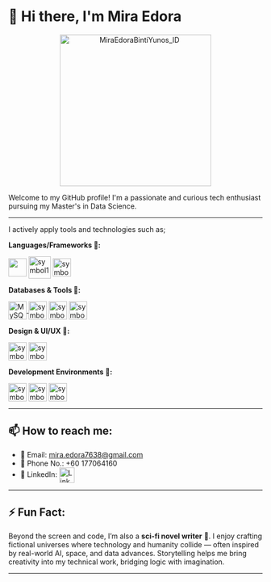  # 👋 Hi there, I'm Mira Edora
<p align="center">
  <img src="https://github.com/user-attachments/assets/fbc820ef-f65f-4892-beaf-fa4985e62d03" alt="MiraEdoraBintiYunos_ID" width="300"/>
</p>


Welcome to my GitHub profile! I'm a passionate and curious tech enthusiast pursuing my Master's in Data Science. 

--- 

I actively apply tools and technologies such as;

**Languages/Frameworks 💼:**
<p margin-left="100">
<img src="https://github.com/user-attachments/assets/1783a5fd-54a0-416e-a168-a0f9c9928193" width="36" style="vertical-align:middle; display:inline;"/>
<img src="https://github.com/user-attachments/assets/f199f2e2-e4ae-4e93-91b9-6ecc46f18115" width="44" alt="symbol1" style="vertical-align:middle; display:inline;"/>
<img src="https://github.com/user-attachments/assets/0adc4c52-5c92-4bcb-a03d-ec6d361b5b23" width="36" alt="symbol2" style="vertical-align:middle; display:inline;"/>
</p>
  
**Databases & Tools 💼:** 

<a href="https://www.google.com/imgres?q=MYSQL&imgurl=https%3A%2F%2Fimages.tpointtech.com%2Fmysql%2Fimages%2Fmysql-tutorial.png&imgrefurl=https%3A%2F%2Fwww.tpointtech.com%2Fmysql-tutorial&docid=VkzcY7bVz3zyhM&tbnid=wBy8sXFVErkeQM&vet=12ahUKEwiBiPDvzL2MAxUKy6ACHS0zOa8QM3oFCIQBEAA..i&w=200&h=200&hcb=2&itg=1&ved=2ahUKEwiBiPDvzL2MAxUKy6ACHS0zOa8QM3oFCIQBEAA">
    <img src="https://images.tpointtech.com/mysql/images/mysql-tutorial.png" width="36" alt="MySQL logo" style="vertical-align:middle;"/>
</a>
<img src="https://github.com/user-attachments/assets/fa96faa9-d51b-4409-bfc3-6c7735ca696a" width="36" alt="symbol1" style="vertical-align:middle; display:inline;"/>
<img src="https://github.com/user-attachments/assets/127cefcc-0ac0-420a-a4f6-f4e05a33416e" width="36" alt="symbol2" style="vertical-align:middle; display:inline;"/>
<img src="https://github.com/user-attachments/assets/6120ee53-e96f-419b-a92b-133f475c7d80" width="36" alt="symbol3" style="vertical-align:middle; display:inline;"/>

**Design & UI/UX 💼:** 

<img src="https://github.com/user-attachments/assets/10bee002-d4c7-4d49-a4ae-4a0e4861d13e" width="36" alt="symbol1" style="vertical-align:middle; display:inline;"/>
<img src="https://github.com/user-attachments/assets/5ae16aa0-08d5-44f8-8b0a-770435a87bcb" width="36" alt="symbol2" style="vertical-align:middle; display:inline;"/>

**Development Environments 💼:** 

<img src="https://github.com/user-attachments/assets/7b9ba5cf-7fbe-4b13-a174-b9c80b709cdf" width="36" alt="symbol1" style="vertical-align:middle; display:inline;"/>
<img src="https://github.com/user-attachments/assets/1b7d882e-5077-4ec7-8d41-a6735d0bda42" width="36" alt="symbol2" style="vertical-align:middle; display:inline;"/>
<img src="https://github.com/user-attachments/assets/7a3e2c0a-3964-414c-98bf-d8686b7947c1" width="36" alt="symbol3" style="vertical-align:middle; display:inline;"/>

---

## 📫 How to reach me:  
- 📧 Email: mira.edora7638@gmail.com  
- 📍 Phone No.: +60 177064160
- 💼 LinkedIn: <a href="https://www.linkedin.com/public-profile/settings?lipi=urn%3Ali%3Apage%3Ad_flagship3_profile_self_edit_contact-info%3BXfN41NjGTnC%2Fqz83vUdvjw%3D%3D" target="_blank">
  <img src="https://github.com/user-attachments/assets/4727dca4-9065-47ec-bf18-e29e8cdda927" width="30" alt="LinkedIn" style="vertical-align:middle;"/>
</a>
 

 

---

## ⚡ Fun Fact:  
Beyond the screen and code, I’m also a **sci-fi novel writer** 📖. I enjoy crafting fictional universes where technology and humanity collide — often inspired by real-world AI, space, and data advances. Storytelling helps me bring creativity into my technical work, bridging logic with imagination.  

---




